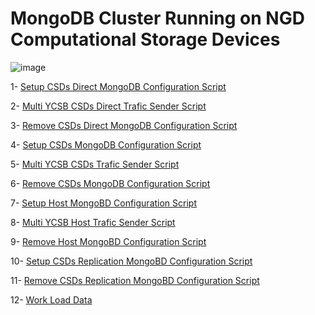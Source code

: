 # MongoDB Cluster Running on NGD Computational Storage Devices

![image](https://user-images.githubusercontent.com/31414094/138517406-5d91c7c5-9806-4fe6-900b-1ef8d3fbba89.png)


1- [Setup CSDs Direct MongoDB Configuration Script](./Setup_CSDs_Direct_mongodb.sh)

2- [Multi YCSB CSDs Direct Trafic Sender Script](./Multi_ycsb_CSDs_Direct.sh)

3- [Remove CSDs Direct MongoDB Configuration Script](./Remove_CSDs_Direct_mongodb.sh)


4- [Setup CSDs MongoDB Configuration Script](./Setup_CSDs_mongodb.sh)

5- [Multi YCSB CSDs Trafic Sender Script](./Multi_ycsb_CSDs.sh)

6- [Remove CSDs MongoDB Configuration Script](./Remove_CSDs_mongodb.sh)


7- [Setup Host MongoBD Configuration Script](./Setup_Host_mongodb.sh)

8- [Multi YCSB Host Trafic Sender Script](./Multi_ycsb_Host.sh)

9- [Remove Host MongoBD Configuration Script](./Remove_Host_mongodb.sh)


10- [Setup CSDs Replication MongoBD Configuration Script](./Setup_CSDs_Replication_mongodb.sh)

11- [Remove CSDs Replication MongoBD Configuration Script](./Remove_CSDs_Replication_mongodb.sh)


12- [Work Load Data](./workloada)
